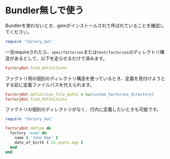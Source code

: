 # Bundler無しで使う

Bundlerを使わないとき、gemがインストールされて呼ばれていることを確認してください。

```ruby
require 'factory_bot'
```

一旦requireされたら、`spec/factories`または`test/factories`のディレクトリ構造があるとして、以下を走らせるだけで済みます。

```ruby
FactoryBot.find_definitions
```

ファクトリ用の個別のディレクトリ構造を使っているとき、定義を見付けようとする前に定義ファイルパスを代えられます。

```ruby
FactoryBot.definition_file_paths = %w(custom_factories_directory)
FactoryBot.find_definitions
```

ファクトリの個別のディレクトリがなく、行内に定義したいときも可能です。

```ruby
require 'factory_bot'

FactoryBot.define do
  factory :user do
    name { 'John Doe' }
    date_of_birth { 21.years.ago }
  end
end
```
